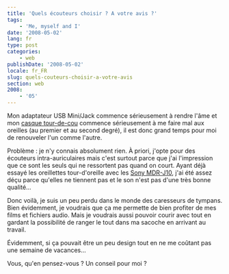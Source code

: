 ```yaml
---
title: 'Quels écouteurs choisir ? A votre avis ?'
tags:
    - 'Me, myself and I'
date: '2008-05-02'
lang: fr
type: post
categories:
    - web
publishDate: '2008-05-02'
locale: fr_FR
slug: quels-couteurs-choisir-a-votre-avis
section: web
2008:
    - '05'
---
```


Mon adaptateur USB Mini/Jack commence sérieusement à rendre l'âme et mon [casque tour-de-cou](http://www.amazon.fr/Creative-Casque-audio-HQ-80/dp/B000JU9N5Y/ref=sr_1_7?ie=UTF8&amp;s=electronics&amp;qid=1209761138&amp;sr=1-7) commence sérieusement à me faire mal aux oreilles (au premier et au second degré), il est donc grand temps pour moi de renouveler l'un comme l'autre.

<!--more-->

Problème&nbsp;: je n'y connais absolument rien. À priori, j'opte pour des écouteurs intra-auriculaires mais c'est surtout parce que j'ai l'impression que ce sont les seuls qui ne ressortent pas quand on court. Ayant déjà essayé les oreillettes tour-d'oreille avec les [Sony MDR-J10](http://www.amazon.fr/Sony-Ecouteurs-intra-auriculaires-MDR-J10L-Couleur/dp/B00007EDM8), j'ai été assez déçu parce qu'elles ne tiennent pas et le son n'est pas d'une très bonne qualité…

Donc voilà, je suis un peu perdu dans le monde des caresseurs de tympans. Bien évidemment, je voudrais que ça me permette de bien profiter de mes films et fichiers audio. Mais je voudrais aussi pouvoir courir avec tout en gardant la possibilité de ranger le tout dans ma sacoche en arrivant au travail.

Évidemment, si ça pouvait être un peu design tout en ne me coûtant pas une semaine de vacances…

Vous, qu'en pensez-vous&nbsp;? Un conseil pour moi&nbsp;?

